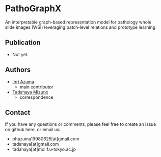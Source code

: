 # PathoGraphX
An interpretable graph-based representation model for pathology whole slide images (WSI) leveraging patch-level relations and prototype learning.

## Publication
- Not yet.

## Authors
- [Iori Azuma](https://github.com/groovy-phazuma)  
    - main contributor  
- [Tadahaya Mizuno](https://github.com/tadahayamiz)  
    - correspondence  

## Contact
If you have any questions or comments, please feel free to create an issue on github here, or email us:  
- phazuma19980625[at]gmail.com  
- tadahaya[at]gmail.com  
- tadahaya[at]mol.f.u-tokyo.ac.jp  
